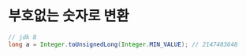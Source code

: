 # 부호없는 숫자로 변환

```java
// jdk 8
long a = Integer.toUnsignedLong(Integer.MIN_VALUE); // 2147483648
```